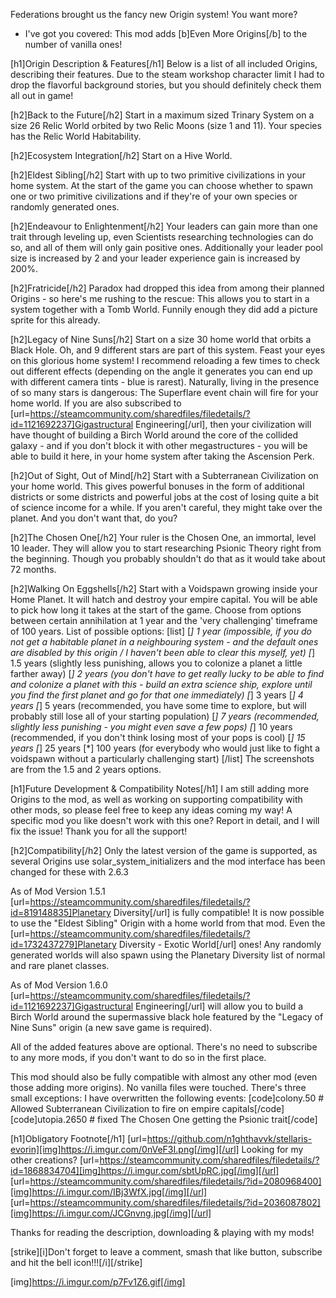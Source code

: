 Federations brought us the fancy new Origin system! You want more?
- I've got you covered: This mod adds [b]Even More Origins[/b] to the number of vanilla ones!

[h1]Origin Description & Features[/h1]
Below is a list of all included Origins, describing their features. Due to the steam workshop character limit I had to drop the flavorful background stories, but you should definitely check them all out in game!

[h2]Back to the Future[/h2]
Start in a maximum sized Trinary System on a size 26 Relic World orbited by two Relic Moons (size 1 and 11). Your species has the Relic World Habitability.

[h2]Ecosystem Integration[/h2]
Start on a Hive World.

[h2]Eldest Sibling[/h2]
Start with up to two primitive civilizations in your home system. At the start of the game you can choose whether to spawn one or two primitive civilizations and if they're of your own species or randomly generated ones.

[h2]Endeavour to Enlightenment[/h2]
Your leaders can gain more than one trait through leveling up, even Scientists researching technologies can do so, and all of them will only gain positive ones. Additionally your leader pool size is increased by 2 and your leader experience gain is increased by 200%.

[h2]Fratricide[/h2]
Paradox had dropped this idea from among their planned Origins - so here's me rushing to the rescue: This allows you to start in a system together with a Tomb World. Funnily enough they did add a picture sprite for this already.

[h2]Legacy of Nine Suns[/h2]
Start on a size 30 home world that orbits a Black Hole. Oh, and 9 different stars are part of this system. 
Feast your eyes on this glorious home system! 
I recommend reloading a few times to check out different effects (depending on the angle it generates you can end up with different camera tints - blue is rarest). 
Naturally, living in the presence of so many stars is dangerous: The Superflare event chain will fire for your home world.
If you are also subscribed to [url=https://steamcommunity.com/sharedfiles/filedetails/?id=1121692237]Gigastructural Engineering[/url], then your civilization will have thought of building a Birch World around the core of the collided galaxy - and if you don't block it with other megastructures - you will be able to build it here, in your home system after taking the Ascension Perk.

[h2]Out of Sight, Out of Mind[/h2]
Start with a Subterranean Civilization on your home world. This gives powerful bonuses in the form of additional districts or some districts and powerful jobs at the cost of losing quite a bit of science income for a while. If you aren't careful, they might take over the planet. And you don't want that, do you?

[h2]The Chosen One[/h2]
Your ruler is the Chosen One, an immortal, level 10 leader. They will allow you to start researching Psionic Theory right from the beginning. Though you probably shouldn't do that as it would take about 72 months.

[h2]Walking On Eggshells[/h2]
Start with a Voidspawn growing inside your Home Planet. It will hatch and destroy your empire capital.
You will be able to pick how long it takes at the start of the game. Choose from options between certain annihilation at 1 year and the 'very challenging' timeframe of 100 years. 
List of possible options:
[list]
[*] 1 year (impossible, if you do not get a habitable planet in a neighbouring system - and the default ones are disabled by this origin / I haven't been able to clear this myself, yet)
[*] 1.5 years (slightly less punishing, allows you to colonize a planet a little farther away)
[*] 2 years (you don't have to get really lucky to be able to find and colonize a planet with this - build an extra science ship, explore until you find the first planet and go for that one immediately)
[*] 3 years
[*] 4 years
[*] 5 years (recommended, you have some time to explore, but will probably still lose all of your starting population)
[*] 7 years (recommended, slightly less punishing - you might even save a few pops)
[*] 10 years (recommended, if you don't think losing most of your pops is cool)
[*] 15 years
[*] 25 years
[*] 100 years (for everybody who would just like to fight a voidspawn without a particularly challenging start)
[/list]
The screenshots are from the 1.5 and 2 years options.

[h1]Future Development & Compatibility Notes[/h1]
I am still adding more Origins to the mod, as well as working on supporting compatibility with other mods, so please feel free to keep any ideas coming my way! 
A specific mod you like doesn't work with this one? Report in detail, and I will fix the issue! Thank you for all the support!

[h2]Compatibility[/h2]
Only the latest version of the game is supported, as several Origins use solar_system_initializers and the mod interface has been changed for these with 2.6.3

As of Mod Version 1.5.1 [url=https://steamcommunity.com/sharedfiles/filedetails/?id=819148835]Planetary Diversity[/url] is fully compatible!
It is now possible to use the "Eldest Sibling" Origin with a home world from that mod.
Even the [url=https://steamcommunity.com/sharedfiles/filedetails/?id=1732437279]Planetary Diversity - Exotic World[/url] ones!
Any randomly generated worlds will also spawn using the Planetary Diversity list of normal and rare planet classes.

As of Mod Version 1.6.0 [url=https://steamcommunity.com/sharedfiles/filedetails/?id=1121692237]Gigastructural Engineering[/url] will allow you to build a Birch World around the supermassive black hole featured by the "Legacy of Nine Suns" origin (a new save game is required).

All of the added features above are optional. There's no need to subscribe to any more mods, if you don't want to do so in the first place.

This mod should also be fully compatible with almost any other mod (even those adding more origins). No vanilla files were touched. There's three small exceptions: I have overwritten the following events: [code]colony.50 # Allowed Subterranean Civilization to fire on empire capitals[/code][code]utopia.2650 # fixed The Chosen One getting the Psionic trait[/code]

[h1]Obligatory Footnote[/h1]
[url=https://github.com/n1ghthavvk/stellaris-evorin][img]https://i.imgur.com/0nVeF3I.png[/img][/url]
Looking for my other creations?
[url=https://steamcommunity.com/sharedfiles/filedetails/?id=1868834704][img]https://i.imgur.com/sbtUpRC.jpg[/img][/url]
[url=https://steamcommunity.com/sharedfiles/filedetails/?id=2080968400][img]https://i.imgur.com/IBj3WfX.jpg[/img][/url]
[url=https://steamcommunity.com/sharedfiles/filedetails/?id=2036087802][img]https://i.imgur.com/JCGnvng.jpg[/img][/url]

Thanks for reading the description, downloading & playing with my mods!

[strike][i]Don't forget to leave a comment, smash that like button, subscribe and hit the bell icon!!![/i][/strike]

[img]https://i.imgur.com/p7Fv1Z6.gif[/img]
